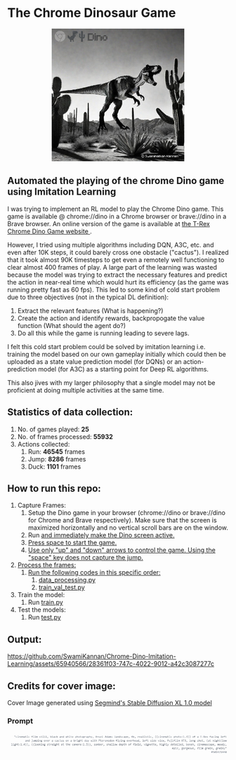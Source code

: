 # The Chrome Dinosaur Game

<p align="center">
 <img src="https://github.com/SwamiKannan/Chrome-Dino-Imitation-Learning/blob/main/cover.png" width=60%>
</p>

 ## Automated the playing of the chrome Dino game using Imitation Learning
 I was trying to implement an RL model to play the Chrome Dino game. This game is available @ chrome://dino in a Chrome browser or brave://dino in a Brave browser. An online version of the game is available at <a href="https://chromedino.com/">the T-Rex Chrome Dino Game website </a>.

However, I tried using multiple algorithms including DQN, A3C, etc. and even after 10K steps, it could barely cross one obstacle ("cactus"). I realized that it took almost 90K timesteps to get even a remotely well functioning to clear almost 400 frames of play. A large part of the learning was wasted because the model was trying to extract the necessary features and predict the action in near-real time which would hurt its efficiency (as the game was running pretty fast as 60 fps). This led to some kind of cold start problem due to three objectives (not in the typical DL definition):
1. Extract the relevant features (What is happening?)
2. Create the action and identify rewards, backpropogate the value function (What should the agent do?)
3. Do all this while the game is running leading to severe lags.

I felt this cold start problem could be solved by imitation learning i.e. training the model based on our own gameplay initially which could then be uploaded as a state value prediction model (for DQNs) or an action-prediction model (for A3C) as a starting point for Deep RL algorithms.

This also jives with my larger philosophy that a single model may not be proficient at doing multiple activities at the same time.

## Statistics of data collection:
1. No. of games played: __25__
2. No. of frames processed: __55932__
3. Actions collected:
    1.  Run: __46545__ frames
    2.  Jump: __8286__ frames
    3.  Duck: __1101__ frames
## How to run this repo:
1. Capture Frames:
    1. Setup the Dino game in your browser (chrome://dino or brave://dino for Chrome and Brave respectively). Make sure that the screen is maximized horizontally and no vertical scroll bars are on the window.
    2. Run <a href="https://github.com/SwamiKannan/Chrome-Dino-Imitation-Learning/blob/main/src/DataCapture/capture_data.py"> and immediately make the Dino screen active.
    3. Press space to start the game.
    4. Use only "up" and "down" arrows to control the game. Using the "space" key does not capture the jump.
2. Process the frames:
   1. Run the following codes in this specific order:
       1. <a href="https://github.com/SwamiKannan/Chrome-Dino-Imitation-Learning/blob/main/src/DataPreprocessing/data_preprocessing.py"> data_processing.py </a>
       2. <a href="https://github.com/SwamiKannan/Chrome-Dino-Imitation-Learning/blob/main/src/DataPreprocessing/train_val_test.py">train_val_test.py</a>
3. Train the model:
   1. Run <a href="https://github.com/SwamiKannan/Chrome-Dino-Imitation-Learning/blob/main/src/Model/train.py">train.py</a>
4. Test the models:
   1. Run <a href="https://github.com/SwamiKannan/Chrome-Dino-Imitation-Learning/blob/main/src/Model/test.py">test.py</a>
## Output:

https://github.com/SwamiKannan/Chrome-Dino-Imitation-Learning/assets/65940566/28361f03-747c-4022-9012-a42c3087277c

## Credits for cover image:

Cover Image generated using <a href="https://www.segmind.com/models/sdxl1.0-txt2img">Segmind's Stable Diffusion XL 1.0 model</a>
### Prompt
<img src="https://github.com/SwamiKannan/Chrome-Dino-Imitation-Learning/blob/main/prompt.png">
